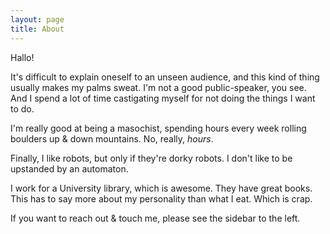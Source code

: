 ```yaml
---
layout: page
title: About
---
```


Hallo! 

It's difficult to explain oneself to an unseen audience, and this kind of thing usually makes my palms sweat. I'm not a good public-speaker, you see. And I spend a lot of time castigating myself for not doing the things I want to do. 

I'm really good at being a masochist, spending hours every week rolling boulders up & down mountains. No, really, *hours*. 

Finally, I like robots, but only if they're dorky robots. I don't like to be upstanded by an automaton.

I work for a University library, which is awesome. They have great books. This has to say more about my personality than what I eat. Which is crap.

If you want to reach out & touch me, please see the sidebar to the left. 

